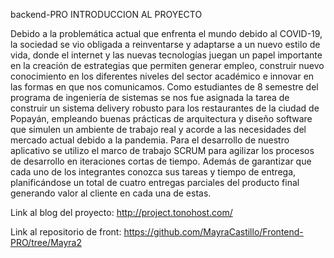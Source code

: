 backend-PRO
INTRODUCCION AL PROYECTO

Debido a la problemática actual que enfrenta el mundo debido al COVID-19, la sociedad se vio obligada a reinventarse y adaptarse a un nuevo estilo de vida, 
donde el internet y las nuevas tecnologías juegan un papel importante en la creación de estrategias que permiten generar empleo, construir nuevo conocimiento 
en los diferentes niveles del sector académico e innovar en las formas en que nos comunicamos. Como estudiantes de 8 semestre del programa de ingeniería de 
sistemas se nos fue asignada la tarea de construir un sistema delivery robusto para los restaurantes de la ciudad de Popayán, empleando buenas prácticas de 
arquitectura y diseño software que simulen un ambiente de trabajo real y acorde a las necesidades del mercado actual debido a la pandemia. Para el desarrollo 
de nuestro aplicativo se utilizo el marco de trabajo SCRUM para agilizar los procesos de desarrollo en iteraciones cortas de tiempo. Además de garantizar que 
cada uno de los integrantes conozca sus tareas y tiempo de entrega, planificándose un total de cuatro entregas parciales del producto final generando valor al 
cliente en cada una de estas.

Link al blog del proyecto: http://project.tonohost.com/

Link al repositorio de front: https://github.com/MayraCastillo/Frontend-PRO/tree/Mayra2
